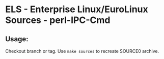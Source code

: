 # ELS - Enterprise Linux/EuroLinux Sources - perl-IPC-Cmd
 
## Usage:
  Checkout branch or tag. Use `make sources` to recreate  SOURCE0 archive.
